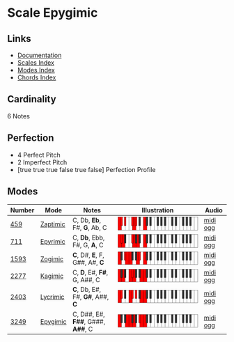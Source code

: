 # Scale Epygimic

## Links

- [Documentation](index.md)
- [Scales Index](Scales.md)
- [Modes Index](Modes.md)
- [Chords Index](Chords.md)

## Cardinality

6 Notes

## Perfection

- 4 Perfect Pitch
- 2 Imperfect Pitch
- [true true true false true false] Perfection Profile

## Modes

| Number | Mode | Notes | Illustration | Audio |
|--------|------|-------|--------------|-------|
| [459](https://ianring.com/musictheory/scales/459) | [Zaptimic](ModeZaptimic.md) | C, Db, **Eb**, F#, **G**, Ab, C | ![CNaturalZaptimic](ModeCNaturalZaptimic.png) | [midi](ModeCNaturalZaptimic.mid) [ogg](ModeCNaturalZaptimic.ogg) | 
| [711](https://ianring.com/musictheory/scales/711) | [Epyrimic](ModeEpyrimic.md) | C, **Db**, Ebb, F#, G, **A**, C | ![CNaturalEpyrimic](ModeCNaturalEpyrimic.png) | [midi](ModeCNaturalEpyrimic.mid) [ogg](ModeCNaturalEpyrimic.ogg) | 
| [1593](https://ianring.com/musictheory/scales/1593) | [Zogimic](ModeZogimic.md) | **C**, D#, **E**, F, G##, A#, **C** | ![CNaturalZogimic](ModeCNaturalZogimic.png) | [midi](ModeCNaturalZogimic.mid) [ogg](ModeCNaturalZogimic.ogg) | 
| [2277](https://ianring.com/musictheory/scales/2277) | [Kagimic](ModeKagimic.md) | C, **D**, E#, **F#**, G, A##, C | ![CNaturalKagimic](ModeCNaturalKagimic.png) | [midi](ModeCNaturalKagimic.mid) [ogg](ModeCNaturalKagimic.ogg) | 
| [2403](https://ianring.com/musictheory/scales/2403) | [Lycrimic](ModeLycrimic.md) | **C**, Db, E#, F#, **G#**, A##, **C** | ![CNaturalLycrimic](ModeCNaturalLycrimic.png) | [midi](ModeCNaturalLycrimic.mid) [ogg](ModeCNaturalLycrimic.ogg) | 
| [3249](https://ianring.com/musictheory/scales/3249) | [Epygimic](ModeEpygimic.md) | C, D##, E#, **F##**, G###, **A##**, C | ![CNaturalEpygimic](ModeCNaturalEpygimic.png) | [midi](ModeCNaturalEpygimic.mid) [ogg](ModeCNaturalEpygimic.ogg) | 
